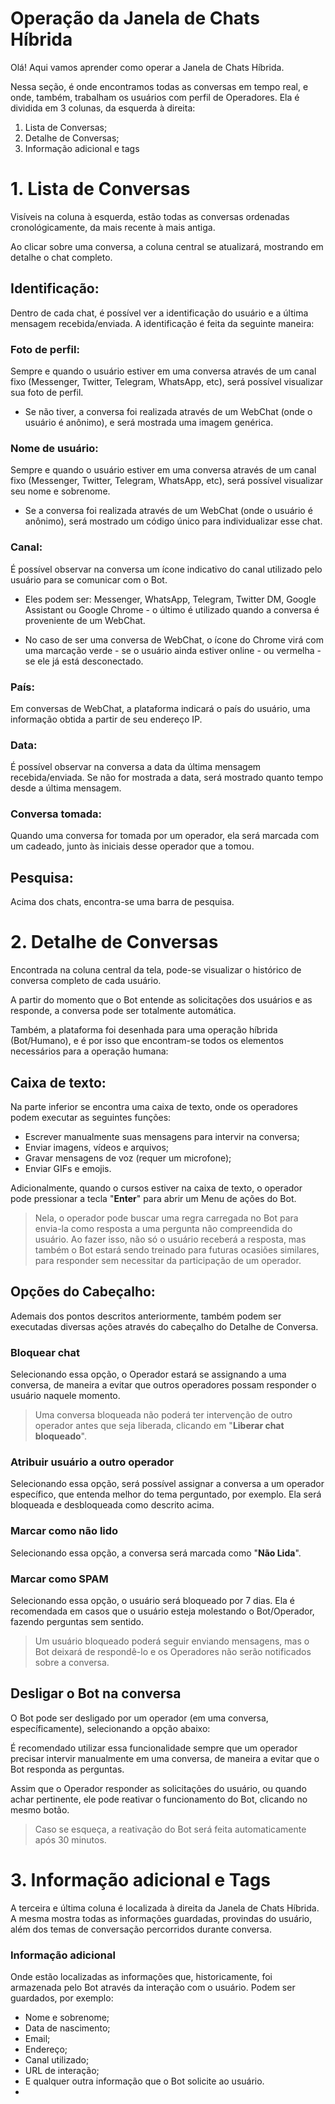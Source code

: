 # Operação da Janela de Chats Híbrida

Olá! Aqui vamos aprender como operar a Janela de Chats Híbrida.

Nessa seção, é onde encontramos todas as conversas em tempo real, e onde, também, trabalham os usuários com perfil de Operadores. Ela é dividida em 3 colunas, da esquerda à direita:

 1. Lista de Conversas;
 2. Detalhe de Conversas;
 3. Informação adicional e tags

# 1. Lista de Conversas
 
Visíveis na coluna à esquerda, estão todas as conversas ordenadas cronológicamente, da mais recente à mais antiga. 

Ao clicar sobre uma conversa, a coluna central se atualizará, mostrando em detalhe o chat completo. 

## Identificação:

Dentro de cada chat, é possível ver a identificação do usuário e a última mensagem recebida/enviada. A identificação é feita da seguinte maneira:

### Foto de perfil: 
Sempre e quando o usuário estiver em uma conversa através de um canal fixo (Messenger, Twitter, Telegram, WhatsApp, etc), será possível visualizar sua foto de perfil. 

 - Se não tiver, a conversa foi realizada através de um WebChat (onde o usuário é anônimo), e será mostrada uma imagem genérica.

### Nome de usuário:
Sempre e quando o usuário estiver em uma conversa através de um canal fixo (Messenger, Twitter, Telegram, WhatsApp, etc), será possível visualizar seu nome e sobrenome.

 - Se a conversa foi realizada através de um WebChat (onde o usuário é anônimo), será mostrado um código único para individualizar esse chat.

### Canal:
É possível observar na conversa um ícone indicativo do canal utilizado pelo usuário para se comunicar com o Bot. 

 - Eles podem ser: Messenger, WhatsApp, Telegram, Twitter DM, Google Assistant ou Google Chrome - o último é utilizado quando a conversa é proveniente de um WebChat.

 - No caso de ser uma conversa de WebChat, o ícone do Chrome virá com uma marcação verde - se o usuário ainda estiver online - ou vermelha - se ele já está desconectado.

### País:
Em conversas de WebChat, a plataforma indicará o país do usuário, uma informação obtida a partir de seu endereço IP.

### Data:
É possível observar na conversa a data da última mensagem recebida/enviada. Se não for mostrada a data, será mostrado quanto tempo desde a última mensagem.

### Conversa tomada:
Quando uma conversa for tomada por um operador, ela será marcada com um cadeado, junto às iniciais desse operador que a tomou.

## Pesquisa:
Acima dos chats, encontra-se uma barra de pesquisa.

# 2. Detalhe de Conversas

Encontrada na coluna central da tela, pode-se visualizar o histórico de conversa completo de cada usuário.

A partir do momento que o Bot entende as solicitações dos usuários e as responde, a conversa pode ser totalmente automática. 

Também, a plataforma foi desenhada para uma operação híbrida (Bot/Humano), e é por isso que encontram-se todos os elementos necessários para a operação humana:

## Caixa de texto:
Na parte inferior se encontra uma caixa de texto, onde os operadores podem executar as seguintes funções:

 - Escrever manualmente suas mensagens para intervir na conversa; 
 - Enviar imagens, vídeos e arquivos; 
 - Gravar mensagens de voz (requer um microfone); 
 - Enviar GIFs e emojis.

Adicionalmente, quando o cursos estiver na caixa de texto, o operador pode pressionar a tecla "**Enter**" para abrir um Menu de ações do Bot.

> Nela, o operador pode buscar uma regra carregada no Bot para envia-la como resposta a uma pergunta não compreendida do usuário. Ao fazer isso, não só o usuário receberá a resposta, mas também o Bot estará sendo treinado para futuras ocasiões similares, para responder sem necessitar da participação de um operador.

## Opções do Cabeçalho:

Ademais dos pontos descritos anteriormente, também podem ser executadas diversas ações através do cabeçalho do Detalhe de Conversa.

### Bloquear chat
Selecionando essa opção, o Operador estará se assignando a uma conversa, de maneira a evitar que outros operadores possam responder o usuário naquele momento. 

> Uma conversa bloqueada não poderá ter intervenção de outro operador antes que seja liberada, clicando em "**Liberar chat bloqueado**".

### Atribuir usuário a outro operador
Selecionando essa opção, será possível assignar a conversa a um operador específico, que entenda melhor do tema perguntado, por exemplo. Ela será bloqueada e desbloqueada como descrito acima.

### Marcar como não lido
Selecionando essa opção, a conversa será marcada como "**Não Lida**".

### Marcar como SPAM
Selecionando essa opção, o usuário será bloqueado por 7 dias. Ela é recomendada em casos que o usuário esteja molestando o Bot/Operador, fazendo perguntas sem sentido. 

> Um usuário bloqueado poderá seguir enviando mensagens, mas o Bot deixará de respondê-lo e os Operadores não serão notificados sobre a conversa.

## Desligar o Bot na conversa
O Bot pode ser desligado por um operador (em uma conversa, específicamente), selecionando a opção abaixo:

É recomendado utilizar essa funcionalidade sempre que um operador precisar intervir manualmente em uma conversa, de maneira a evitar que o Bot responda as perguntas.

Assim que o Operador responder as solicitações do usuário, ou quando achar pertinente, ele pode reativar o funcionamento do Bot, clicando no mesmo botão. 

> Caso se esqueça, a reativação do Bot será feita automaticamente após 30 minutos.

# 3. Informação adicional e Tags
A terceira e última coluna é localizada à direita da Janela de Chats Híbrida. A mesma mostra todas as informações guardadas, provindas do usuário, além dos temas de conversação percorridos durante conversa.

### Informação adicional

Onde estão localizadas as informações que, historicamente, foi armazenada pelo Bot através da interação com o usuário. Podem ser guardados, por exemplo: 

- Nome e sobrenome; 
- Data de nascimento;
- Email;
- Endereço;
- Canal utilizado;
- URL de interação;
- E qualquer outra informação que o Bot solicite ao usuário.
- 



<!--stackedit_data:
eyJoaXN0b3J5IjpbLTEyODQzMTE2OTUsLTc1MDAyMTg2NSwtMj
I2NDkyMzA3LC0yNDIwNDIyMjYsLTEwMTg4NzY2NDcsMTAzNTQ3
NDQ2NywyMTA0MzQ0NDEzLDE5MjI0Mzk5NjQsLTEzMjY5NTk3ND
gsMTY3NTU3MTE4NSwtMTY5MDk0MjY5NywtMTc5MTg4OTIyNl19

-->